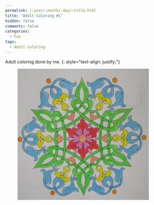 ```yaml
---
permalink: /:year/:month/:day/:title.html
title: "Adult Coloring #1"
hidden: false
comments: false
categories:
  - Fun
tags:
  - Adult Coloring
---
```


Adult coloring done by me.
{: style="text-align: justify;"}
<br>

<figure>
    <a href="/assets/fun/2018/09/18/IMG_20180918_220800.jpg"><img src="/assets/fun/2018/09/18/IMG_20180918_220800.jpg"></a>
</figure>
